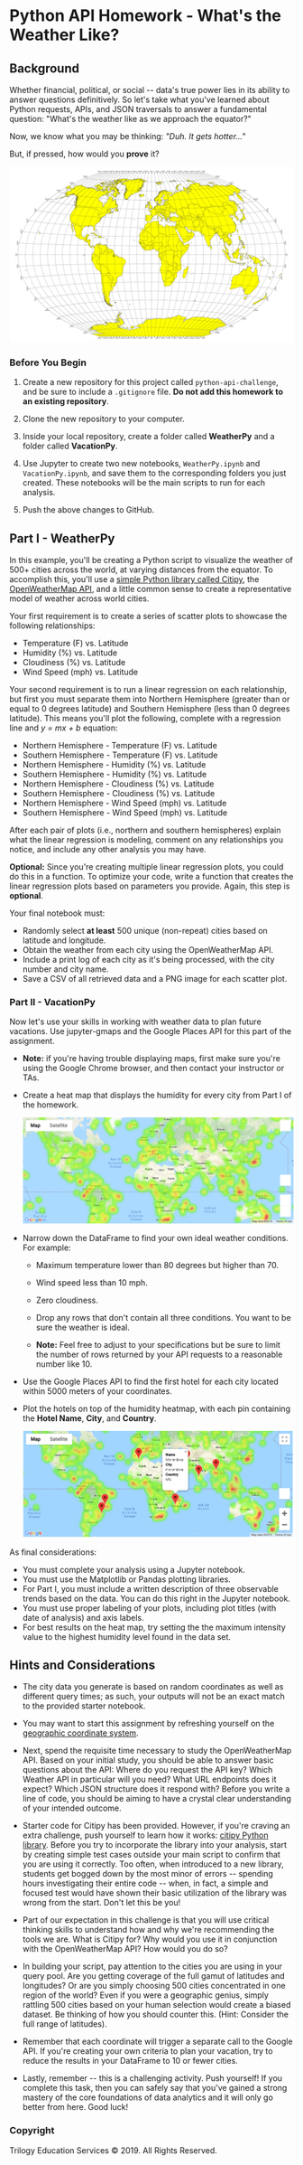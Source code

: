 # Python API Homework - What's the Weather Like?

## Background

Whether financial, political, or social -- data's true power lies in its ability to answer questions definitively. So let's take what you've learned about Python requests, APIs, and JSON traversals to answer a fundamental question: "What's the weather like as we approach the equator?"

Now, we know what you may be thinking: _"Duh. It gets hotter..."_

But, if pressed, how would you **prove** it?

![Equator](Images/equatorsign.png)

### Before You Begin

1. Create a new repository for this project called `python-api-challenge`, and be sure to include a `.gitignore` file. **Do not add this homework to an existing repository**.

2. Clone the new repository to your computer.

3. Inside your local repository, create a folder called **WeatherPy** and a folder called **VacationPy**.

4. Use Jupyter to create two new notebooks, `WeatherPy.ipynb` and `VacationPy.ipynb`, and save them to the corresponding folders you just created. These notebooks will be the main scripts to run for each analysis.

5. Push the above changes to GitHub.

## Part I - WeatherPy

In this example, you'll be creating a Python script to visualize the weather of 500+ cities across the world, at varying distances from the equator. To accomplish this, you'll use a [simple Python library called Citipy](https://pypi.python.org/pypi/citipy), the [OpenWeatherMap API](https://openweathermap.org/api), and a little common sense to create a representative model of weather across world cities.

Your first requirement is to create a series of scatter plots to showcase the following relationships:

* Temperature (F) vs. Latitude
* Humidity (%) vs. Latitude
* Cloudiness (%) vs. Latitude
* Wind Speed (mph) vs. Latitude


Your second requirement is to run a linear regression on each relationship, but first you must separate them into Northern Hemisphere (greater than or equal to 0 degrees latitude) and Southern Hemisphere (less than 0 degrees latitude). This means you'll plot the following, complete with a regression line and *y = mx + b* equation:

* Northern Hemisphere - Temperature (F) vs. Latitude
* Southern Hemisphere - Temperature (F) vs. Latitude
* Northern Hemisphere - Humidity (%) vs. Latitude
* Southern Hemisphere - Humidity (%) vs. Latitude
* Northern Hemisphere - Cloudiness (%) vs. Latitude
* Southern Hemisphere - Cloudiness (%) vs. Latitude
* Northern Hemisphere - Wind Speed (mph) vs. Latitude
* Southern Hemisphere - Wind Speed (mph) vs. Latitude

After each pair of plots (i.e., northern and southern hemispheres) explain what the linear regression is modeling, comment on any relationships you notice, and include any other analysis you may have.

**Optional:** Since you're creating multiple linear regression plots, you could do this in a function. To optimize your code, write a function that creates the linear regression plots based on parameters you provide. Again, this step is **optional**. 

Your final notebook must:

* Randomly select **at least** 500 unique (non-repeat) cities based on latitude and longitude.
* Obtain the weather from each city using the OpenWeatherMap API.
* Include a print log of each city as it's being processed, with the city number and city name.
* Save a CSV of all retrieved data and a PNG image for each scatter plot.

### Part II - VacationPy

Now let's use your skills in working with weather data to plan future vacations. Use jupyter-gmaps and the Google Places API for this part of the assignment.

* **Note:** if you're having trouble displaying maps, first make sure you're using the Google Chrome browser, and then contact your instructor or TAs.

* Create a heat map that displays the humidity for every city from Part I of the homework.

  ![heatmap](Images/heatmap.png)

* Narrow down the DataFrame to find your own ideal weather conditions. For example:

  * Maximum temperature lower than 80 degrees but higher than 70.

  * Wind speed less than 10 mph.

  * Zero cloudiness.

  * Drop any rows that don't contain all three conditions. You want to be sure the weather is ideal.

  * **Note:** Feel free to adjust to your specifications but be sure to limit the number of rows returned by your API requests to a reasonable number like 10. 

* Use the Google Places API to find the first hotel for each city located within 5000 meters of your coordinates.

* Plot the hotels on top of the humidity heatmap, with each pin containing the **Hotel Name**, **City**, and **Country**.

  ![hotel map](Images/hotel_map.png)

As final considerations:

* You must complete your analysis using a Jupyter notebook.
* You must use the Matplotlib or Pandas plotting libraries.
* For Part I, you must include a written description of three observable trends based on the data. You can do this right in the Jupyter notebook. 
* You must use proper labeling of your plots, including plot titles (with date of analysis) and axis labels.
* For best results on the heat map, try setting the the maximum intensity value to the highest humidity level found in the data set.

## Hints and Considerations

* The city data you generate is based on random coordinates as well as different query times; as such, your outputs will not be an exact match to the provided starter notebook.

* You may want to start this assignment by refreshing yourself on the [geographic coordinate system](http://desktop.arcgis.com/en/arcmap/10.3/guide-books/map-projections/about-geographic-coordinate-systems.htm).

* Next, spend the requisite time necessary to study the OpenWeatherMap API. Based on your initial study, you should be able to answer  basic questions about the API: Where do you request the API key? Which Weather API in particular will you need? What URL endpoints does it expect? Which JSON structure does it respond with? Before you write a line of code, you should be aiming to have a crystal clear understanding of your intended outcome.

* Starter code for Citipy has been provided. However, if you're craving an extra challenge, push yourself to learn how it works: [citipy Python library](https://pypi.python.org/pypi/citipy). Before you try to incorporate the library into your analysis, start by creating simple test cases outside your main script to confirm that you are using it correctly. Too often, when introduced to a new library, students get bogged down by the most minor of errors -- spending hours investigating their entire code -- when, in fact, a simple and focused test would have shown their basic utilization of the library was wrong from the start. Don't let this be you!

* Part of our expectation in this challenge is that you will use critical thinking skills to understand how and why we're recommending the tools we are. What is Citipy for? Why would you use it in conjunction with the OpenWeatherMap API? How would you do so?

* In building your script, pay attention to the cities you are using in your query pool. Are you getting coverage of the full gamut of latitudes and longitudes? Or are you simply choosing 500 cities concentrated in one region of the world? Even if you were a geographic genius, simply rattling 500 cities based on your human selection would create a biased dataset. Be thinking of how you should counter this. (Hint: Consider the full range of latitudes).

* Remember that each coordinate will trigger a separate call to the Google API. If you're creating your own criteria to plan your vacation, try to reduce the results in your DataFrame to 10 or fewer cities.

* Lastly, remember -- this is a challenging activity. Push yourself! If you complete this task, then you can safely say that you've gained a strong mastery of the core foundations of data analytics and it will only go better from here. Good luck!

### Copyright

Trilogy Education Services © 2019. All Rights Reserved.
